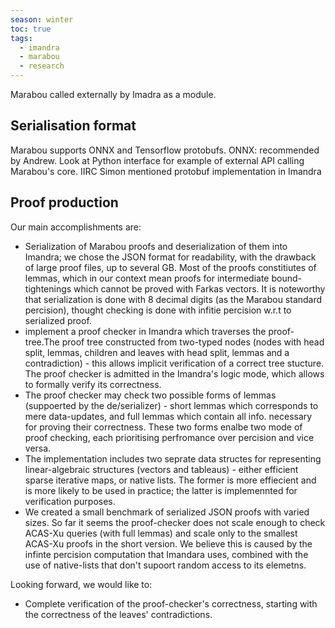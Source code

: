 ```yaml
---
season: winter
toc: true
tags:
  - imandra
  - marabou
  - research
---
```


Marabou called externally by Imadra as a module.

## Serialisation format
Marabou supports ONNX and Tensorflow protobufs.
ONNX: recommended by Andrew. Look at Python interface for example of external API calling Marabou's core.
IIRC Simon mentioned protobuf implementation in Imandra

## Proof production
Our main accomplishments are:
* Serialization of Marabou proofs and deserialization of them into Imandra; we chose the JSON format for readability, with the drawback of large proof files, up to several GB. Most of the proofs constitiutes of lemmas, which in our context mean proofs for intermediate bound-tightenings which cannot be proved with Farkas vectors. It is noteworthy that serialization is done with 8 decimal digits (as the Marabou standard percision), thought checking is done with infitie percision w.r.t to serialized proof. 
* implement a proof checker in Imandra which traverses the proof-tree.The proof tree constructed from two-typed nodes (nodes with head split, lemmas, children and leaves with head split, lemmas and a contradiction) - this allows implicit verification of a correct tree stucture. The proof checker is admitted in the Imandra's logic mode, which allows to formally verify its correctness.
* The proof checker may check two possible forms of lemmas (suppoerted by the de/serializer) - short lemmas which corresponds to mere data-updates, and full lemmas which contain all info. necessary for proving their correctness. These two forms enalbe two mode of proof checking, each prioritising perfromance over percision and vice versa.
* The implementation includes two seprate data structes for representing linear-algebraic structures (vectors and tableaus) - either efficient sparse iterative maps, or native lists. The former is more effiecient and is more likely to be used in practice; the latter is implemennted for verification purposes.
* We created a small benchmark of serialized JSON proofs with varied sizes. So far it seems the proof-checker does not scale enough to check ACAS-Xu queries (with full lemmas) and scale only to the smallest ACAS-Xu proofs in the short version. We believe this is caused by the infinte percision computation that Imandara uses, combined with the use of native-lists that don't supoort random access to its elemetns.

Looking forward, we would like to:
* Complete verification of the proof-checker's correctness, starting with the correctness of the leaves' contradictions.

